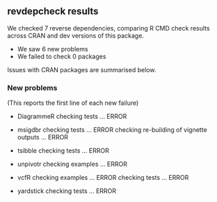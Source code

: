 ## revdepcheck results

We checked 7 reverse dependencies, comparing R CMD check results across CRAN and dev versions of this package.

 * We saw 6 new problems
 * We failed to check 0 packages

Issues with CRAN packages are summarised below.

### New problems
(This reports the first line of each new failure)

* DiagrammeR
  checking tests ... ERROR

* msigdbr
  checking tests ... ERROR
  checking re-building of vignette outputs ... ERROR

* tsibble
  checking tests ... ERROR

* unpivotr
  checking examples ... ERROR

* vcfR
  checking examples ... ERROR
  checking tests ... ERROR

* yardstick
  checking tests ... ERROR

